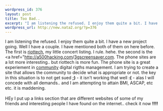 ```yaml
--- 
wordpress_id: 376
layout: post
title: Too Bad..
excerpt: "I am listening the refused. I enjoy them quite a bit. I have a new project going. Well I have a couple. I have mentioned both of them on here before. The first is riottech, my little concert listing. I rule. hehe. the second is the "
wordpress_url: http://new.nata2.org/?p=376
---
```

I am listening the refused. I enjoy them quite a bit. I have a new project going. Well I have a couple. I have mentioned both of them on here before. The first is <a href="http://riottech.net">riottech</a>, my little concert listing. I rule. hehe. the second is the <a href="http://a500hacking.com</a>/<a href="http://3gscreensaver.com">3gscreensaver.com</a>. The phone sites are a lot more interesting.. but riottech is more fun. The phone site is a great experiement in <a href="http://www.3gscreensaver.com/community.php">community</a> digital rigths management. I am trying to create a site that allows the community to decide what is appropriate or not. the key in this situation is to not get sued <b>;)</b> - it isn't working that well <b>:(</b> - alas I will concede with all demands.. and I am attempting to attain BMI, ASCAP, etc etc. it is maddening. <br/><br/>HEy I put up a links section that are different websites of some of my friends and interesting people I have found on the internet.. check it now <b>!!!!</b>
